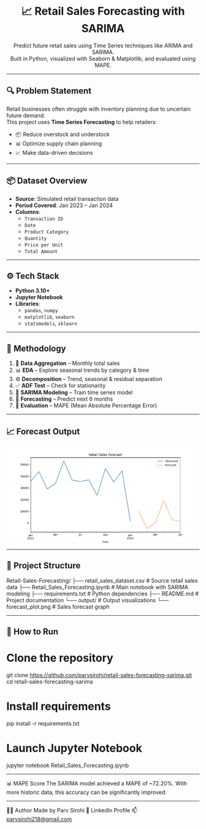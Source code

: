 <h1 align="center">📈 Retail Sales Forecasting with SARIMA</h1>
<p align="center">
  Predict future retail sales using Time Series techniques like ARIMA and SARIMA.<br>
  Built in Python, visualized with Seaborn & Matplotlib, and evaluated using MAPE.
</p>

---

## 🔍 Problem Statement

Retail businesses often struggle with inventory planning due to uncertain future demand.  
This project uses **Time Series Forecasting** to help retailers:

- 📦 Reduce overstock and understock  
- 📊 Optimize supply chain planning  
- 📈 Make data-driven decisions  

---

## 📦 Dataset Overview

- **Source**: Simulated retail transaction data  
- **Period Covered**: Jan 2023 – Jan 2024  
- **Columns**:
  - `Transaction ID`
  - `Date`
  - `Product Category`
  - `Quantity`
  - `Price per Unit`
  - `Total Amount`

---

## ⚙️ Tech Stack

- **Python 3.10+**
- **Jupyter Notebook**
- **Libraries**:
  - `pandas`, `numpy`
  - `matplotlib`, `seaborn`
  - `statsmodels`, `sklearn`

---

## 🧠 Methodology

1. 📅 **Data Aggregation** – Monthly total sales  
2. 📊 **EDA** – Explore seasonal trends by category & time  
3. ⚙️ **Decomposition** – Trend, seasonal & residual separation  
4. ✅ **ADF Test** – Check for stationarity  
5. 🔁 **SARIMA Modeling** – Train time series model  
6. 🔮 **Forecasting** – Predict next 6 months  
7. 🧪 **Evaluation** – MAPE (Mean Absolute Percentage Error)

---

## 📈 Forecast Output

<img src="output/forecast_plot.png" alt="Retail Sales Forecast" width="700"/>

---

## 📁 Project Structure

Retail-Sales-Forecasting/
├── retail_sales_dataset.csv              # Source retail sales data
├── Retail_Sales_Forecasting.ipynb        # Main notebook with SARIMA modeling
├── requirements.txt                      # Python dependencies
├── README.md                             # Project documentation
└── output/                               # Output visualizations
    └── forecast_plot.png                 # Sales forecast graph
    
---

## 🚀 How to Run

# Clone the repository
git clone https://github.com/parvsirohi/retail-sales-forecasting-sarima.git
cd retail-sales-forecasting-sarima

# Install requirements
pip install -r requirements.txt

# Launch Jupyter Notebook
jupyter notebook Retail_Sales_Forecasting.ipynb

---

📊 MAPE Score
The SARIMA model achieved a MAPE of ~72.20%.
With more historic data, this accuracy can be significantly improved.

---

👨‍💻 Author
Made by Parv Sirohi
🔗 LinkedIn Profile
📫 parvsirohi218@gmail.com
